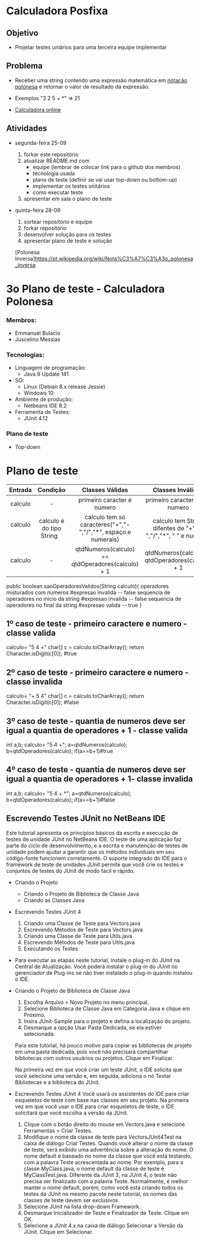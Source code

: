 # Calculadora Posfixa


## Objetivo
- Projetar testes uniários para uma terceira equipe implementar

## Problema
- Receber uma string contendo uma expressão matemática em [notação polonesa](https://pt.wikipedia.org/wiki/Nota%C3%A7%C3%A3o_polonesa) e retornar o valor de resultado da expressão.

- Exemplos
"3 2 5 + *" => 21

- [Calculadora online](https://epxx.co/ctb/hp12c.html)


## Atividades
- segunda-feira 25-09
   1. forkar este repositório
   1. atualizar README.md com
      - equipe (lembrar de colocar link para o github dos membros)
      - tecnologia usada
      - plano de teste (definir se vai usar top-down ou bottom-up)
      - implementar os testes unitários
      - como executar teste
   1. apresentar em sala o plano de teste
- quinta-feira 28-09
   1. sortear repositório e equipe
   1. forkar repositório
   1. desenvolver solução para os testes
   1. apresentar plano de teste e solução
   
   [Polonesa Inversa]https://pt.wikipedia.org/wiki/Nota%C3%A7%C3%A3o_polonesa_inversa
   
 # 3o Plano de teste - Calculadora Polonesa
### Membros: 
- Emmanuel Bulacio
- Juscelino Messias

### Tecnologias: 
- Linguagem de programação:
  - Java 8 Update 141
- SO:
  - Linux (Debian 8.x release Jessie) 
  - Windows 10
- Ambiente de produção:  
  - Netbeans IDE 8.2  
- Ferramenta de Testes:
  - JUnit 4.12  
  
### Plano de teste
- Top-down

# Plano de teste

Entrada | Condição | Classes Válidas | Classes Inválidas
:-----: | :------: | :-------------: | :---------------:
  calculo  | - | primeiro caracter é numero | primeiro caracter não é numero 
   calculo  | calculo é do tipo String    | calculo tem só caracteres("+","-","/","*", espaço e numerais)|calculo tem String difentes de "+","-","/","*", " " e numeros
  calculo  | - | qtdNumeros(calculo) == qtdOperadores(calculo) + 1 | qtdNumeros(calculo) != qtdOperadores(calculo) + 1 
  
  
  public boolean saoOperadoresValidos(String calculo){
       operadores misturados com numeros #expresao invalida -- false
       sequencia de operadores no inicio da string #expresao invalida -- false
       sequencia de operadores no final da string #expresao valida -- true
  }
  
## 1º caso de teste - primeiro caractere e numero - classe valida
calculo= "5 4 +"
char[] c = calculo.toCharArray();
return Character.isDigit(c[0]);  #true

## 2º caso de teste - primeiro caractere e numero - classe invalida
calculo= "+ 5 4"
char[] c = calculo.toCharArray();
return Character.isDigit(c[0]);  #false

## 3º caso de teste - quantia de numeros deve ser igual a quantia de operadores + 1 - classe valida
int a,b;
calculo= "5 4 +";
a=qtdNumeros(calculo);
b=qtdOperadores(calculo);
if(a==b+1)#true
## 4º caso de teste - quantia de numeros deve ser igual a quantia de operadores + 1- classe invalida
int a,b;
calculo= "5 4 + *";
a=qtdNumeros(calculo);
b=qtdOperadores(calculo);
if(a==b+1)#false

## Escrevendo Testes JUnit no NetBeans IDE

Este tutorial apresenta os princípios básicos da escrita e execução de testes de unidade JUnit no NetBeans IDE. O teste de uma aplicação faz parte do ciclo de desenvolvimento, e a escrita e manutenção de testes de unidade podem ajudar a garantir que os métodos individuais em seu código-fonte funcionem corretamente. O suporte integrado do IDE para o framework de teste de unidades JUnit permite que você crie os testes e conjuntos de testes do JUnit de modo fácil e rápido.

- Criando o Projeto
   - Criando o Projeto de Biblioteca de Classe Java
   - Criando as Classes Java 

- Escrevendo Testes JUnit 4
   1. Criando uma Classe de Teste para Vectors.java
   2. Escrevendo Métodos de Teste para Vectors.java
   3. Criando uma Classe de Teste para Utils.java
   4. Escrevendo Métodos de Teste para Utils.java
   5. Executando os Testes
   
- Para executar as etapas neste tutorial, instale o plug-in do JUnit na Central de Atualização. Você poderá instalar o plug-in do JUnit no gerenciador de Plug-ins se não tiver instalado o plug-in quando instalou o IDE.

- Criando o Projeto de Biblioteca de Classe Java
   1. Escolha Arquivo > Novo Projeto no menu principal.
   2. Selecione Biblioteca de Classe Java em Categoria Java e clique em Próximo.
   3. Insira JUnit-Sample para o projeto e defina a localização do projeto.
   4. Desmarque a opção Usar Pasta Dedicada, se ela estiver selecionada.

    Para este tutorial, há pouco motivo para copiar as bibliotecas de projeto em uma pasta dedicada, pois você não precisará compartilhar bibliotecas com outros usuários ou projetos.
    Clique em Finalizar.
    
    Na primeira vez em que você criar um teste JUnit, o IDE solicita que você selecione uma versão e, em seguida, adiciona o nó Testar Bibliotecas e a biblioteca do JUnit.

- Escrevendo Testes JUnit 4
Você usará os assistentes do IDE para criar esqueletos de teste com base nas classes em seu projeto. Na primeira vez em que você usar o IDE para criar esqueletos de teste, o IDE solicitará que você escolha a versão da JUnit. 

   1. Clique com o botão direito do mouse em Vectors.java e selecione Ferramentas > Criar Testes.
   2. Modifique o nome da classe de teste para VectorsJUnit4Test na caixa de diálogo Criar Testes. Quando você alterar o nome da classe de teste, será exibido uma advertência sobre a alteração do nome. O nome default é baseado no nome da classe que você está testando, com a palavra Teste acrescentada ao nome. Por exemplo, para a classe MyClass.java, o nome default da classe de teste é MyClassTest.java. Diferente da JUnit 3, na JUnit 4, o teste não precisa ser finalizado com a palavra Teste. Normalmente, é melhor manter o nome default, porém, como você está criando todos os testes da JUnit no mesmo pacote neste tutorial, os nomes das classes de teste devem ser exclusivos.
   3. Selecione JUnit na lista drop-down Framework.
   4. Desmarque Inicializador de Teste e Finalizador de Teste. Clique em OK.
   5. Selecione a JUnit 4.x na caixa de diálogo Selecionar a Versão da JUnit. Clique em Selecionar.


